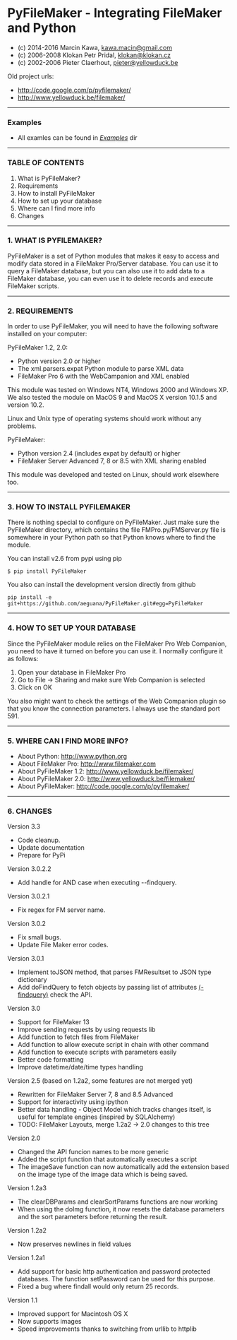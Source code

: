 # PyFileMaker - Integrating FileMaker and Python
* (c) 2014-2016 Marcin Kawa, kawa.macin@gmail.com
* (c) 2006-2008 Klokan Petr Pridal, klokan@klokan.cz
* (c) 2002-2006 Pieter Claerhout, pieter@yellowduck.be

Old project urls:

* http://code.google.com/p/pyfilemaker/
* http://www.yellowduck.be/filemaker/

-------------------------------------------------------------------------------
### Examples

- All examles can be found in *[Examples](https://github.com/aeguana/PyFileMaker/tree/master/Examples)* dir

-------------------------------------------------------------------------------

### TABLE OF CONTENTS

1. What is PyFileMaker?
2. Requirements
3. How to install PyFileMaker
4. How to set up your database
5. Where can I find more info
6. Changes

-------------------------------------------------------------------------------
### 1. WHAT IS PYFILEMAKER?

PyFileMaker is a set of Python modules that makes it easy to access and modify
data stored in a FileMaker Pro/Server database. You can use it to query a FileMaker
database, but you can also use it to add data to a FileMaker database, you
can even use it to delete records and execute FileMaker scripts.

-------------------------------------------------------------------------------
### 2. REQUIREMENTS

In order to use PyFileMaker, you will need to have the following software
installed on your computer:

PyFileMaker 1.2, 2.0:

- Python version 2.0 or higher
- The xml.parsers.expat Python module to parse XML data
- FileMaker Pro 6 with the WebCampanion and XML enabled 

This module was tested on Windows NT4, Windows 2000 and Windows XP. We also
tested the module on MacOS 9 and MacOS X version 10.1.5 and version 10.2.

Linux and Unix type of operating systems should work without any problems.

PyFileMaker:

- Python version 2.4 (includes expat by default) or higher
- FileMaker Server Advanced 7, 8 or 8.5 with XML sharing enabled

This module was developed and tested on Linux, should work elsewhere too.

-------------------------------------------------------------------------------
### 3. HOW TO INSTALL PYFILEMAKER

There is nothing special to configure on PyFileMaker. Just make sure the
PyFileMaker directory, which contains the file FMPro.py/FMServer.py file is
somewhere in your Python path so that Python knows where to find the module.

You can install v2.6 from pypi using pip
```
$ pip install PyFileMaker
```
You also can install the development version directly from github
```
pip install -e git+https://github.com/aeguana/PyFileMaker.git#egg=PyFileMaker
```
-------------------------------------------------------------------------------
### 4. HOW TO SET UP YOUR DATABASE

Since the PyFileMaker module relies on the FileMaker Pro Web Companion, you need
to have it turned on before you can use it. I normally configure it as follows:

   1. Open your database in FileMaker Pro
   2. Go to File -> Sharing and make sure Web Companion is selected
   3. Click on OK

You also might want to check the settings of the Web Companion plugin so that
you know the connection parameters. I always use the standard port 591.

-------------------------------------------------------------------------------
### 5. WHERE CAN I FIND MORE INFO?

- About Python: http://www.python.org
- About FileMaker Pro: http://www.filemaker.com
- About PyFileMaker 1.2: http://www.yellowduck.be/filemaker/
- About PyFileMaker 2.0: http://www.yellowduck.be/filemaker/
- About PyFileMaker: http://code.google.com/p/pyfilemaker/

-------------------------------------------------------------------------------
### 6. CHANGES

Version 3.3
 - Code cleanup.
 - Update documentation
 - Prepare for PyPi

Version 3.0.2.2
 - Add handle for AND case when executing --findquery.

Version 3.0.2.1
 - Fix regex for FM server name.

Version 3.0.2
 - Fix small bugs.
 - Update File Maker error codes.

Version 3.0.1
 - Implement toJSON method, that parses FMResultset to JSON type dictionary
 - Add doFindQuery to fetch objects by passing list of attributes [(-findquery)](https://fmhelp.filemaker.com/docs/13/en/fms13_cwp_xml.pdf#page=50) check the API.

Version 3.0

- Support for FileMaker 13
- Improve sending requests by using requests lib
- Add function to fetch files from FileMaker
- Add function to allow execute script in chain with other command
- Add function to execute scripts with parameters easily
- Better code formatting
- Improve datetime/date/time types handling

Version 2.5 (based on 1.2a2, some features are not merged yet)

- Rewritten for FileMaker Server 7, 8 and 8.5 Advanced
- Support for interactivity using ipython
- Better data handling - Object Model which tracks changes itself, is useful for template engines (inspired by SQLAlchemy) 
- TODO: FileMaker Layouts, merge 1.2a2 -> 2.0 changes to this tree

Version 2.0

- Changed the API funcion names to be more generic
- Added the script function that automatically executes a script
- The imageSave function can now automatically add the extension based on the
  image type of the image data which is being saved.

Version 1.2a3

- The clearDBParams and clearSortParams functions are now working
- When using the doImg function, it now resets the database parameters and
  the sort parameters before returning the result.

Version 1.2a2

- Now preserves newlines in field values

Version 1.2a1

- Add support for basic http authentication and password protected databases.
  The function setPassword can be used for this purpose.
- Fixed a bug where findall would only return 25 records.

Version 1.1

- Improved support for Macintosh OS X
- Now supports images
- Speed improvements thanks to switching from urllib to httplib
